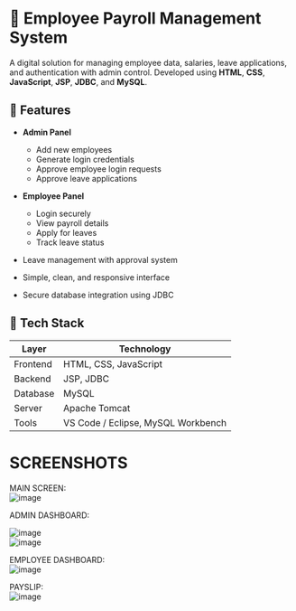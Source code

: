 # 💼 Employee Payroll Management System

A digital solution for managing employee data, salaries, leave applications, and authentication with admin control. Developed using **HTML**, **CSS**, **JavaScript**, **JSP**, **JDBC**, and **MySQL**.

## 📌 Features

- **Admin Panel**
  - Add new employees
  - Generate login credentials
  - Approve employee login requests
  - Approve leave applications

- **Employee Panel**
  - Login securely
  - View payroll details
  - Apply for leaves
  - Track leave status

- Leave management with approval system
- Simple, clean, and responsive interface
- Secure database integration using JDBC

## 🧰 Tech Stack

| Layer         | Technology                |
|---------------|---------------------------|
| Frontend      | HTML, CSS, JavaScript     |
| Backend       | JSP, JDBC                 |
| Database      | MySQL                     |
| Server        | Apache Tomcat             |
| Tools         | VS Code / Eclipse, MySQL Workbench |



# SCREENSHOTS
MAIN SCREEN:<br>
![image]()

ADMIN DASHBOARD:<br>

![image]()
<br>
![image]()


EMPLOYEE DASHBOARD:<br>
![image]()


PAYSLIP:<br>
![image]()








